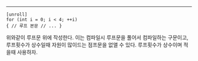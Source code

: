 ---
```hlsl
[unroll] 
for (int i = 0; i < 4; ++i)
{ // 루프 본문 // ... }
```
위와같이 루프문 위에 작성한다. 이는 컴파일시 루프문을 풀어서 컴파일하는 구문이고, 루프횟수가 상수일때 자원이 많이드는 점프문을 없앨 수 있다. 루프횟수가 상수이며 적을때 사용하자.